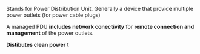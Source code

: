 Stands for Power Distribution Unit. Generally a device that provide multiple power outlets (for power cable plugs)

A managed PDU **includes network conectivity** for **remote connection and management** of the power outlets.

**Distibutes clean power** t